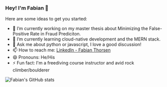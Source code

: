 ### Hey! I'm Fabian 👋

Here are some ideas to get you started:

- 🔭 I’m currently working on my master thesis about Minimizing the False-Positive Rate in Fraud Prediciton.
- 🌱 I’m currently learning cloud-native development and the MERN stack.
- 💬 Ask me about python or javascript, I love a good discussion!
- 📫 How to reach me: [LinkedIn - Fabian Thorsen](https://www.linkedin.com/in/fabian-thorsen-75591b113/)
- 😄 Pronouns: He/His
- ⚡ Fun fact: I'm a freediving course instructor and avid rock climber/boulderer

![Fabian's GitHub stats](https://github-readme-stats.vercel.app/api?username=Fabianthorsen&show_icons=true&theme=graywhite)
